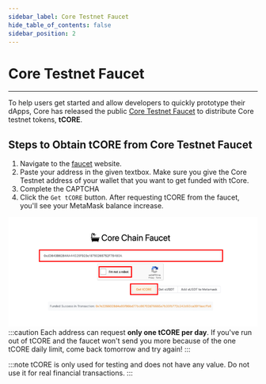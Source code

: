 ```yaml
---
sidebar_label: Core Testnet Faucet
hide_table_of_contents: false
sidebar_position: 2
---
```


# Core Testnet Faucet 
---

To help users get started and allow developers to quickly prototype their dApps, Core has released the public [Core Testnet Faucet](https://scan.test.btcs.network/faucet) to distribute Core testnet tokens, **tCORE**. 

## Steps to Obtain tCORE from Core Testnet Faucet

1. Navigate to the [faucet](https://scan.test.btcs.network/faucet) website.
2. Paste your address in the given textbox. Make sure you give the Core Testnet address of your wallet that you want to get funded with tCore.
3. Complete the CAPTCHA
4. Click the `Get tCORE` button. After requesting tCORE from the faucet, you'll see your MetaMask balance increase.

![using-faucet](../../static/img/faucet/faucet.png)
:::caution 
Each address can request **only one tCORE per day**. If you've run out of tCORE and the faucet won't send you more because of the one tCORE daily limit, come back tomorrow and try again!
:::

:::note
tCORE is only used for testing and does not have any value. Do not use it for real financial transactions.
:::



